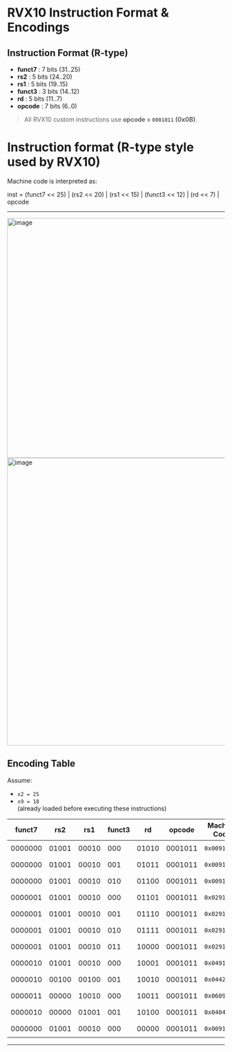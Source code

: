 
# RVX10 Instruction Format & Encodings

## Instruction Format (R-type)



- **funct7** : 7 bits (31..25)  
- **rs2**    : 5 bits (24..20)  
- **rs1**    : 5 bits (19..15)  
- **funct3** : 3 bits (14..12)  
- **rd**     : 5 bits (11..7)  
- **opcode** : 7 bits (6..0)


> All RVX10 custom instructions use **opcode = `0001011` (0x0B)**.
# Instruction format (R-type style used by RVX10)


 
Machine code is interpreted as:

inst = (funct7 << 25) | (rs2 << 20) | (rs1 << 15) | (funct3 << 12) | (rd << 7) | opcode



---
<img width="1213" height="556" alt="image" src="https://github.com/user-attachments/assets/33edffe2-7cf7-43a1-a056-a27fb3a76023" />

<img width="1216" height="667" alt="image" src="https://github.com/user-attachments/assets/b42f91dc-41bb-4d8b-9b19-b77c1358b776" />


## Encoding Table

Assume:  
- `x2 = 25`  
- `x9 = 18`  
(already loaded before executing these instructions)

| funct7   | rs2   | rs1   | funct3 |  rd   | opcode  | Machine Code | Assembly         |
|----------|-------|-------|--------|-------|---------|--------------|-----------------|
| 0000000  | 01001 | 00010 | 000    | 01010 | 0001011 | `0x0091050B` | `ANDN x10, x2, x9` |
| 0000000  | 01001 | 00010 | 001    | 01011 | 0001011 | `0x0091158B` | `ORN  x11, x2, x9` |
| 0000000  | 01001 | 00010 | 010    | 01100 | 0001011 | `0x0091260B` | `XNOR x12, x2, x9` |
| 0000001  | 01001 | 00010 | 000    | 01101 | 0001011 | `0x0291068B` | `MIN  x13, x2, x9` |
| 0000001  | 01001 | 00010 | 001    | 01110 | 0001011 | `0x0291170B` | `MAX  x14, x2, x9` |
| 0000001  | 01001 | 00010 | 010    | 01111 | 0001011 | `0x0291278B` | `MINU x15, x2, x9` |
| 0000001  | 01001 | 00010 | 011    | 10000 | 0001011 | `0x0291380B` | `MAXU x16, x2, x9` |
| 0000010  | 01001 | 00010 | 000    | 10001 | 0001011 | `0x0491088B` | `ROL  x17, x2, x9` |
| 0000010  | 00100 | 00100 | 001    | 10010 | 0001011 | `0x0442190B` | `ROR  x18, x4, x4` |
| 0000011  | 00000 | 10010 | 000    | 10011 | 0001011 | `0x0609098B` | `ABS  x19, x18`   |
| 0000010  | 00000 | 01001 | 001    | 10100 | 0001011 | `0x04049A0B` | `ROR  x20, x9, x0` |
| 0000000  | 01001 | 00010 | 000    | 00000 | 0001011 | `0x00910033` | `ADD  x0, x2, x9` |





---


